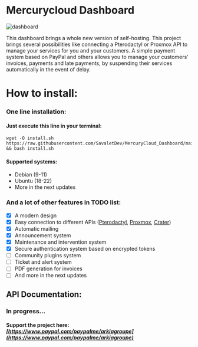 # **Mercurycloud Dashboard**

![dashboard](https://cdn.mercurycloud.fr/TaWe3/MUDihiZa18.png/raw)

This dashboard brings a whole new version of self-hosting. This project brings several possibilities like connecting a Pterodactyl or Proxmox API to manage your services for you and your customers. A simple payment system based on PayPal and others allows you to manage your customers' invoices, payments and late payments, by suspending their services automatically in the event of delay.

# **How to install:**
### One line installation:
#### Just execute this line in your terminal:
```
wget -O install.sh https://raw.githubusercontent.com/SavaletDev/MercuryCloud_Dashboard/main/install.sh && bash install.sh
```
#### Supported systems:
 - Debian (9-11)
 - Ubuntu (18-22)
 - More in the next updates


### **And a lot of other features in TODO list:**
 - [x] A modern design
 - [x] Easy connection to different APIs ([Pterodactyl](https://pterodactyl.io/), [Proxmox](https://www.proxmox.com/), [Crater](https://craterapp.com/))
 - [x] Automatic mailing
 - [x] Announcement system
 - [x] Maintenance and intervention system
 - [x] Secure authentication system based on encrypted tokens
 - [ ] Community plugins system
 - [ ] Ticket and alert system
 - [ ] PDF generation for invoices
 - [ ] And more in the next updates

## API Documentation:
### In progress...


#### Support the project here: _[https://www.paypal.com/paypalme/arkiagroupe](https://www.paypal.com/paypalme/arkiagroupe)_

